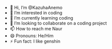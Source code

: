 - 👋 Hi, I’m @KazuhaAnemo
- 👀 I’m interested in coding
- 🌱 I’m currently learning coding
- 💞️ I’m looking to collaborate on a coding project
- 📫 How to reach me Naur
- 😄 Pronouns: He/Him
- ⚡ Fun fact: I like genshin

<!---
KazuhaAnemo/KazuhaAnemo is a ✨ special ✨ repository because its `README.md` (this file) appears on your GitHub profile.
You can click the Preview link to take a look at your changes.
--->
